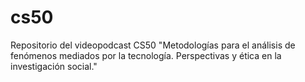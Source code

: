 # cs50
Repositorio del videopodcast CS50 "Metodologías para el análisis de fenómenos mediados por la tecnología. Perspectivas y ética en la investigación social."
